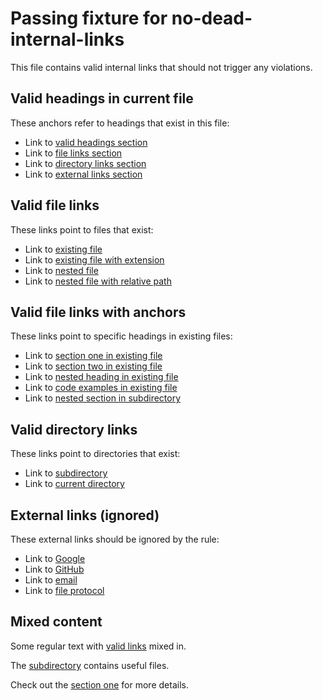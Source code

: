 # Passing fixture for no-dead-internal-links

This file contains valid internal links that should not trigger any violations.

## Valid headings in current file

These anchors refer to headings that exist in this file:

- Link to [valid headings section](#valid-headings-in-current-file) <!-- ✅ -->
- Link to [file links section](#valid-file-links) <!-- ✅ -->
- Link to [directory links section](#valid-directory-links) <!-- ✅ -->
- Link to [external links section](#external-links-ignored) <!-- ✅ -->

## Valid file links

These links point to files that exist:

- Link to [existing file](existing-file.md) <!-- ✅ -->
- Link to [existing file with extension](./existing-file.md) <!-- ✅ -->
- Link to [nested file](subdirectory/nested-file.md) <!-- ✅ -->
- Link to [nested file with relative path](./subdirectory/nested-file.md) <!-- ✅ -->

## Valid file links with anchors

These links point to specific headings in existing files:

- Link to [section one in existing file](existing-file.md#section-one) <!-- ✅ -->
- Link to [section two in existing file](existing-file.md#section-two-with-special-characters) <!-- ✅ -->
- Link to [nested heading in existing file](existing-file.md#nested-heading) <!-- ✅ -->
- Link to [code examples in existing file](existing-file.md#code-examples) <!-- ✅ -->
- Link to [nested section in subdirectory](subdirectory/nested-file.md#nested-section) <!-- ✅ -->

## Valid directory links

These links point to directories that exist:

- Link to [subdirectory](subdirectory/) <!-- ✅ -->
- Link to [current directory](./) <!-- ✅ -->

## External links (ignored)

These external links should be ignored by the rule:

- Link to [Google](https://google.com) <!-- ✅ -->
- Link to [GitHub](https://github.com) <!-- ✅ -->
- Link to [email](mailto:test@example.com) <!-- ✅ -->
- Link to [file protocol](file:///etc/hosts) <!-- ✅ -->

## Mixed content

Some regular text with [valid links](existing-file.md) mixed in. <!-- ✅ -->

The [subdirectory](subdirectory/) contains useful files. <!-- ✅ -->

Check out the [section one](existing-file.md#section-one) for more details. <!-- ✅ -->